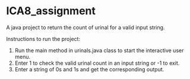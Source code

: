 # ICA8_assignment

A java project to return the count of urinal for a valid input string. 

Instructions to run the project:

1. Run the main method in urinals.java class to start the interactive user menu.
2. Enter 1 to check the valid urinal count in an input string or -1 to exit.
3. Enter a string of 0s and 1s and get the corresponding output.
